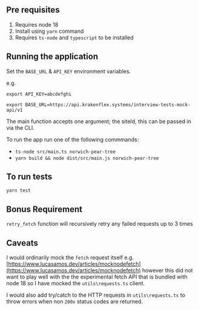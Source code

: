 ## Pre requisites

1. Requires node 18
2. Install using `yarn` command
3. Requires `ts-node` and `typescript` to be installed

## Running the application

Set the `BASE_URL` & `API_KEY` environment variables.

e.g.

`export API_KEY=abcdefghi`

`export BASE_URL=https://api.krakenflex.systems/interview-tests-mock-api/v1`

The main function accepts one argument; the siteId, this can be passed in via the CLI.

To run the app run one of the following commmands:

- `ts-node src/main.ts norwich-pear-tree`
- `yarn build && node dist/src/main.js norwich-pear-tree`

## To run tests

`yarn test`

## Bonus Requirement

`retry_fetch` function will recursively retry any failed requests up to 3 times

## Caveats

I would ordinarily mock the `fetch` request itself e.g. [https://www.lucasamos.dev/articles/mocknodefetch](https://www.lucasamos.dev/articles/mocknodefetch) however this did not want to play well with the the experimental fetch API that is bundled with node 18 so I have mocked the `utils\requests.ts` client.

I would also add try/catch to the HTTP requests in `utils\requests.ts` to throw errors when non `200x` status codes are returned.
